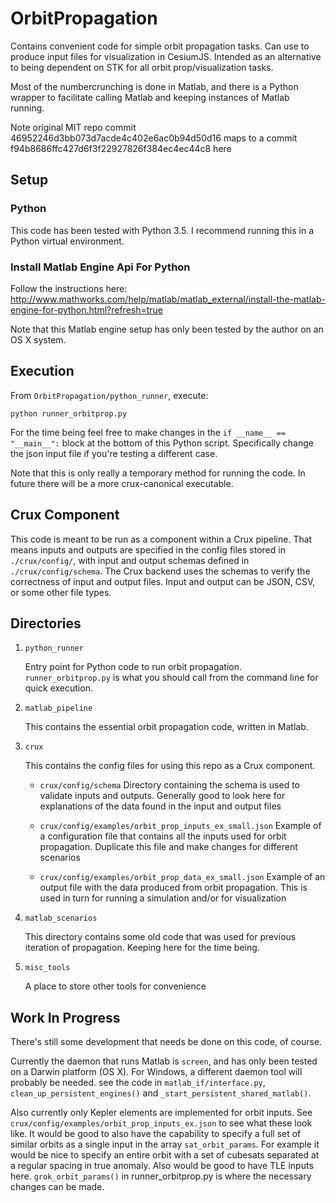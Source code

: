 # OrbitPropagation
Contains convenient code for simple orbit propagation tasks. Can use to produce input files for visualization in CesiumJS. Intended as an alternative to being dependent on STK for all orbit prop/visualization tasks.

Most of the numbercrunching is done in Matlab, and there is a Python wrapper to facilitate calling Matlab and keeping instances of Matlab running.

Note original MIT repo commit 46952246d3bb073d7acde4c402e6ac0b94d50d16 maps to a commit f94b8686ffc427d6f3f22927826f384ec4ec44c8 here

## Setup

### Python

This code has been tested with Python 3.5.  I recommend running this in a Python virtual environment.

### Install Matlab Engine Api For Python

Follow the instructions here: http://www.mathworks.com/help/matlab/matlab_external/install-the-matlab-engine-for-python.html?refresh=true

Note that this Matlab engine setup has only been tested by the author on an OS X system.

## Execution

From `OrbitPropagation/python_runner`, execute:

```
python runner_orbitprop.py
```

For the time being feel free to make changes in the `if __name__ == "__main__":` block at the bottom of this Python script. Specifically change the json input file if you're testing a different case.

Note that this is only really a temporary method for running the code. In future there will be a more crux-canonical executable.

## Crux Component

This code is meant to be run as a component within a Crux pipeline. That means inputs and outputs are specified in the config files stored in `./crux/config/`, with input and output schemas defined in `./crux/config/schema`. The Crux backend uses the schemas to verify the correctness of input and output files. Input and output can be JSON, CSV, or some other file types.

## Directories

1. `python_runner`

   Entry point for Python code to run orbit propagation. `runner_orbitprop.py` is what you should call from the command line for quick execution.

2. `matlab_pipeline`

   This contains the essential orbit propagation code, written in Matlab.

3. `crux`

   This contains the config files for using this repo as a Crux component.

   * `crux/config/schema`
      Directory containing the schema is used to validate inputs and outputs. Generally good to look here for explanations of the data found in the input and output files

   * `crux/config/examples/orbit_prop_inputs_ex_small.json`
      Example of a configuration file that contains all the inputs used for orbit propagation. Duplicate this file and make changes for different scenarios

   * `crux/config/examples/orbit_prop_data_ex_small.json`
      Example of an output file with the data produced from orbit propagation. This is used in turn for running a simulation and/or for visualization


4. `matlab_scenarios`

   This directory contains some old code that was used for previous iteration of propagation. Keeping here for the time being.

5. `misc_tools`

   A place to store other tools for convenience

## Work In Progress

There's still some development that needs be done on this code, of course.

Currently the daemon that runs Matlab is `screen`, and has only been tested on a Darwin platform (OS X). For Windows, a different daemon tool will probably be needed. see the code in `matlab_if/interface.py`, `clean_up_persistent_engines()` and `_start_persistent_shared_matlab()`.

Also currently only Kepler elements are implemented for orbit inputs. See `crux/config/examples/orbit_prop_inputs_ex.json` to see what these look like. It would be good to also have the capability to specify a full set of similar orbits as a single input in the array `sat_orbit_params`. For example it would be nice to specify an entire orbit with a set of cubesats separated at a regular spacing in true anomaly. Also would be good to have TLE inputs here. `grok_orbit_params()` in runner_orbitprop.py is where the necessary changes can be made.



